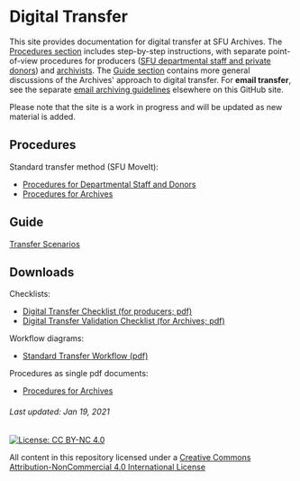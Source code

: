 # Digital Transfer
This site provides documentation for digital transfer at SFU Archives. The [Procedures section](#procedures) includes step-by-step instructions, with separate point-of-view procedures for producers ([SFU departmental staff and private donors](procedures/standard-producers/00-introduction.md)) and [archivists](procedures/standard-archivists/00-introduction.md). The [Guide section](#guide) contains more general discussions of the Archives' approach to digital transfer. For **email transfer**, see the separate [email archiving guidelines](https://github.com/SFU-Archives/email-archiving) elsewhere on this GitHub site.

Please note that the site is a work in progress and will be updated as new material is added.

## Procedures
Standard transfer method (SFU MoveIt):
- [Procedures for Departmental Staff and Donors](procedures/standard-producers/00-introduction.md)
- [Procedures for Archives](procedures/standard-archives/00-introduction.md)

## Guide
[Transfer Scenarios](guide/transfer-scenarios.md)

## Downloads
Checklists:
- [Digital Transfer Checklist (for producers; pdf)](downloads/checklist-transfer.pdf)
- [Digital Transfer Validation Checklist (for Archives; pdf)](downloads/checklist-validation.pdf)

Workflow diagrams:
- [Standard Transfer Workflow (pdf)](downloads/workflow-standard.pdf)

Procedures as single pdf documents:
- [Procedures for Archives](downloads/procedures-archives-full.pdf)

###### Last updated: Jan 19, 2021

[![License: CC BY-NC 4.0](https://img.shields.io/badge/License-CC%20BY--NC%204.0-lightgrey.svg)](https://creativecommons.org/licenses/by-nc/4.0/)

All content in this repository licensed under a [Creative Commons Attribution-NonCommercial 4.0 International License](https://creativecommons.org/licenses/by-nc/4.0/)
